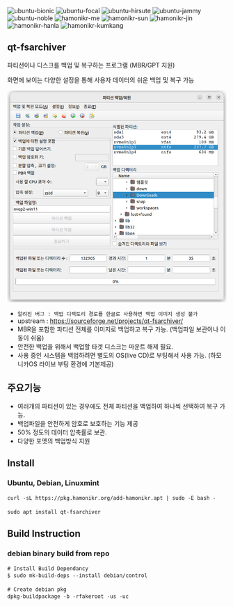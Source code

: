 ![ubuntu-bionic](https://img.shields.io/badge/ubuntu-18.04-red)
![ubuntu-focal](https://img.shields.io/badge/ubuntu-20.04-red)
![ubuntu-hirsute](https://img.shields.io/badge/ubuntu-21.04-red)
![ubuntu-jammy](https://img.shields.io/badge/ubuntu-22.04-red)
![ubuntu-noble](https://img.shields.io/badge/ubuntu-24.04-red)
![hamonikr-me](https://img.shields.io/badge/hamonikr-me-orange)
![hamonikr-sun](https://img.shields.io/badge/hamonikr-sun-blue)
![hamonikr-jin](https://img.shields.io/badge/hamonikr-jin-green)
![hamonikr-hanla](https://img.shields.io/badge/hamonikr-hanla-purple)
![hamonikr-kumkang](https://img.shields.io/badge/hamonikr-kumkang-blue)

## qt-fsarchiver

파티션이나 디스크를 백업 및 복구하는 프로그램 (MBR/GPT 지원)

화면에 보이는 다양한 설정을 통해 사용자 데이터의 쉬운 백업 및 복구 가능

![qt-fsarchiver](docs/qt-fsarchiver.png)

 * `알려진 버그 : 백업 디렉토리 경로를 한글로 사용하면 백업 이미지 생성 불가`
 * upstream : https://sourceforge.net/projects/qt-fsarchiver/
 * MBR을 포함한 파티션 전체를 이미지로 백업하고 복구 가능. (백업파일 보관이나 이동이 쉬움)
 * 안전한 백업을 위해서 백업할 타겟 디스크는 마운트 해제 필요.
 * 사용 중인 시스템을 백업하려면 별도의 OS(live CD)로 부팅해서 사용 가능. (하모니카OS 라이브 부팅 환경에 기본제공)

## 주요기능
 * 여러개의 파티션이 있는 경우에도 전체 파티션을 백업하여 하나씩 선택하여 복구 가능.
 * 백업파일을 안전하게 암호로 보호하는 기능 제공
 * 50% 정도의 데이터 압축률로 보관.
 * 다양한 포멧의 백업방식 지원

## Install

### Ubuntu, Debian, Linuxmint
```
curl -sL https://pkg.hamonikr.org/add-hamonikr.apt | sudo -E bash -

sudo apt install qt-fsarchiver
```

## Build Instruction
### debian binary build from repo
```
# Install Build Dependancy
$ sudo mk-build-deps --install debian/control

# Create debian pkg
dpkg-buildpackage -b -rfakeroot -us -uc
```
